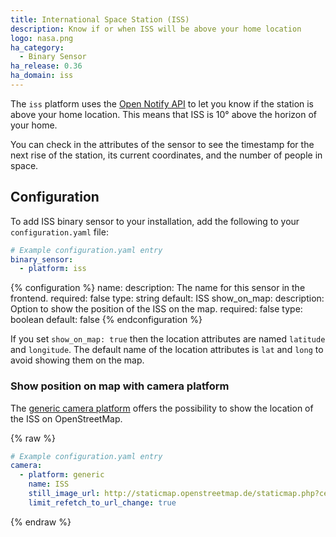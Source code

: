```yaml
---
title: International Space Station (ISS)
description: Know if or when ISS will be above your home location
logo: nasa.png
ha_category:
  - Binary Sensor
ha_release: 0.36
ha_domain: iss
---
```


The `iss` platform uses the
[Open Notify API](http://open-notify.org/Open-Notify-API/ISS-Location-Now/)
to let you know if the station is above your home location.
This means that ISS is 10° above the horizon of your home.

You can check in the attributes of the sensor to see the timestamp for the next
rise of the station, its current coordinates, and the number of people in space.

## Configuration

To add ISS binary sensor to your installation,
add the following to your `configuration.yaml` file:

```yaml
# Example configuration.yaml entry
binary_sensor:
  - platform: iss
```

{% configuration %}
name:
  description: The name for this sensor in the frontend.
  required: false
  type: string
  default: ISS
show_on_map:
  description: Option to show the position of the ISS on the map.
  required: false
  type: boolean
  default: false
{% endconfiguration %}

<div class='note warning'>

If you set `show_on_map: true` then the location attributes are named `latitude` and `longitude`.
The default name of the location attributes is `lat` and `long` to avoid showing them on the map.

</div>

### Show position on map with camera platform

The [generic camera platform](/integrations/mjpeg) offers
the possibility to show the location of the ISS on OpenStreetMap.

{% raw %}
```yaml
# Example configuration.yaml entry
camera:
  - platform: generic
    name: ISS
    still_image_url: http://staticmap.openstreetmap.de/staticmap.php?center={{ state_attr('binary_sensor.iss', 'lat') }},{{ state_attr('binary_sensor.iss', 'long') }}&zoom=4&size=865x512&maptype=mapnik&markers={{ state_attr('binary_sensor.iss', 'lat') }},{{ state_attr('binary_sensor.iss', 'long') }},lightblue
    limit_refetch_to_url_change: true
```
{% endraw %}
